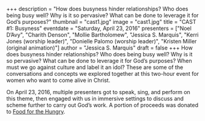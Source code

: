 +++
description = "How does busyness hinder relationships? Who does being busy well? Why is it so pervasive? What can be done to leverage it for God’s purposes?"
thumbnail = "cast1.jpg"
image = "cast1.jpg"
title = "CAST #1: Busyness"
eventdate = "Saturday, April 23, 2016"
presenters = ["Noel D’Avy", "Charith Denson", "Mollie Bartholomew", "Jessica S. Marquis", "Kerri Jones (worship leader)", "Donielle Palomo (worship leader)", "Kristen Miller (original animation)"]
author = "Jessica S. Marquis"
draft = false
+++
How does busyness hinder relationships? Who does being busy well? Why is it so pervasive? What can be done to leverage it for God’s purposes? When must we go against culture and label it an idol? These are some of the conversations and concepts we explored together at this two-hour event for women who want to come alive in Christ.
<!--more-->
On April 23, 2016, multiple presenters got to speak, sing, and perform on this theme, then engaged with us in immersive settings to discuss and scheme further to carry out God’s work. A portion of proceeds was donated to [Food for the Hungry](https://www.fh.org).